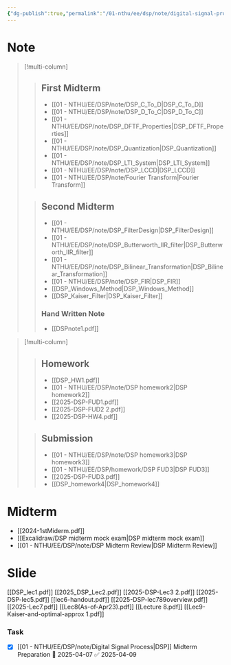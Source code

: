 ```yaml
---
{"dg-publish":true,"permalink":"/01-nthu/ee/dsp/note/digital-signal-process/","title":"數位訊號處理概論","tags":["NTHU/EE","NTHU","Math"]}
---
```


# Note 

> [!multi-column]
>
>> ## First Midterm
>> - [[01 - NTHU/EE/DSP/note/DSP_C_To_D\|DSP_C_To_D]]
>>- [[01 - NTHU/EE/DSP/note/DSP_D_To_C\|DSP_D_To_C]]
>>- [[01 - NTHU/EE/DSP/note/DSP_DFTF_Properties\|DSP_DFTF_Properties]]
>>- [[01 - NTHU/EE/DSP/note/DSP_Quantization\|DSP_Quantization]]
>>- [[01 - NTHU/EE/DSP/note/DSP_LTI_System\|DSP_LTI_System]]
>>- [[01 - NTHU/EE/DSP/note/DSP_LCCD\|DSP_LCCD]]
>>- [[01 - NTHU/EE/DSP/note/Fourier Transform\|Fourier Transform]] 
>
>> ## Second Midterm 
>>- [[01 - NTHU/EE/DSP/note/DSP_FilterDesign\|DSP_FilterDesign]]
>>- [[01 - NTHU/EE/DSP/note/DSP_Butterworth_IIR_filter\|DSP_Butterworth_IIR_filter]]
>>- [[01 - NTHU/EE/DSP/note/DSP_Bilinear_Transformation\|DSP_Bilinear_Transformation]]
>>- [[01 - NTHU/EE/DSP/note/DSP_FIR\|DSP_FIR]]
>>- [[DSP_Windows_Method\|DSP_Windows_Method]]
>> - [[DSP_Kaiser_Filter\|DSP_Kaiser_Filter]]
>> ### Hand Written Note
>> - [[DSPnote1.pdf]]
>> 
>






> [!multi-column]
>
>> ## Homework 
>>- [[DSP_HW1.pdf]]
>>- [[01 - NTHU/EE/DSP/note/DSP homework2\|DSP homework2]]
>>- [[2025-DSP-FUD1.pdf]]
>>- [[2025-DSP-FUD2 2.pdf]]
>>- [[2025-DSP-HW4.pdf]]
>
>> ## Submission
>>- [[01 - NTHU/EE/DSP/note/DSP homework3\|DSP homework3]]
>>- [[01 - NTHU/EE/DSP/homework/DSP FUD3\|DSP FUD3]]
>>- [[2025-DSP-FUD3.pdf]]
>> - [[DSP_homework4\|DSP_homework4]]
>
>





# Midterm

- [[2024-1stMiderm.pdf]]
- [[Excalidraw/DSP midterm mock exam\|DSP midterm mock exam]]
- [[01 - NTHU/EE/DSP/note/DSP Midterm Review\|DSP Midterm Review]]



# Slide 
[[DSP_lec1.pdf]]
[[2025_DSP_Lec2.pdf]]
[[2025-DSP-Lec3 2.pdf]]
[[2025-DSP-lec5.pdf]]
[[lec6-handout.pdf]]
[[2025-DSP-lec789overview.pdf]]
[[2025-Lec7.pdf]]
[[Lec8(As-of-Apr23).pdf]]
[[Lecture 8.pdf]]
[[Lec9-Kaiser-and-optimal-approx 1.pdf]]



### Task 
- [x] [[01 - NTHU/EE/DSP/note/Digital Signal Process\|DSP]] Midterm Preparation 📅 2025-04-07 ✅ 2025-04-09

